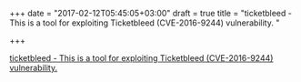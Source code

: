 +++
date = "2017-02-12T05:45:05+03:00"
draft = true
title = "ticketbleed - This is a tool for exploiting Ticketbleed (CVE-2016-9244) vulnerability. "

+++

<p><a href="https://t.co/fULvwXsGdI">ticketbleed - This is a tool for exploiting Ticketbleed (CVE-2016-9244) vulnerability. </a></p>
